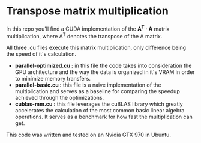 # Transpose matrix multiplication

In this repo you'll find a CUDA implementation of the **A<sup>T</sup> · A** matrix multiplication, where A<sup>T</sup> denotes the transpose of the A matrix.

All three .cu files execute this matrix multiplication, only difference being the speed of it's calculation.

* **parallel-optimized.cu :** in this file the code takes into consideration the GPU architecture and the way the data is organized in it's VRAM in order to minimize memory transfers.
* **parallel-basic.cu :** this file is a naive implementation of the multiplication and serves as a baseline for comparing the speedup achieved through the optimizations.
* **cublas-mm.cu :** this file leverages the cuBLAS library which greatly accelerates the calculation of the most common basic linear algebra operations.
It serves as a benchmark for how fast the multiplication can get.

This code was written and tested on an Nvidia GTX 970 in Ubuntu.
